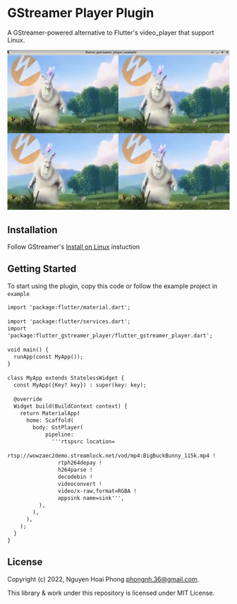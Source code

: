 # GStreamer Player Plugin

A GStreamer-powered alternative to Flutter's video_player that support Linux.

![](doc/screenshot.png)

## Installation

Follow GStreamer's [Install on Linux](https://gstreamer.freedesktop.org/documentation/installing/on-linux.html?gi-language=c) instuction

## Getting Started

To start using the plugin, copy this code or follow the example project in `example`

```
import 'package:flutter/material.dart';

import 'package:flutter/services.dart';
import 'package:flutter_gstreamer_player/flutter_gstreamer_player.dart';

void main() {
  runApp(const MyApp());
}

class MyApp extends StatelessWidget {
  const MyApp({Key? key}) : super(key: key);

  @override
  Widget build(BuildContext context) {
    return MaterialApp(
      home: Scaffold(
        body: GstPlayer(
            pipeline:
              '''rtspsrc location=
                  rtsp://wowzaec2demo.streamlock.net/vod/mp4:BigBuckBunny_115k.mp4 !
                rtph264depay !
                h264parse !
                decodebin !
                videoconvert !
                video/x-raw,format=RGBA !
                appsink name=sink''',
          ),
        ),
      ),
    );
  }
}
```

## License

Copyright (c) 2022, Nguyen Hoai Phong <phongnh.36@gmail.com>.

This library & work under this repository is licensed under MIT License.

